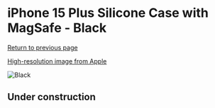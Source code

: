 # iPhone 15 Plus Silicone Case with MagSafe - Black

[Return to previous page](/iphone_15)

[High-resolution image from Apple](https://store.storeimages.cdn-apple.com/8756/as-images.apple.com/is/MT103?wid=4500&hei=4500&fmt=png)

<div style="width: 500px"><img src="/everyphone/MT103.png" alt="Black"></div>

## Under construction
